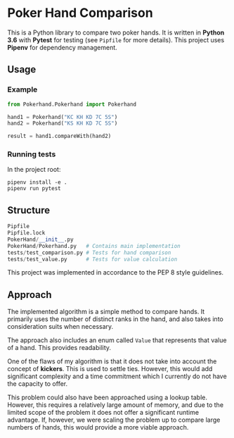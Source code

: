 # **Poker Hand Comparison**

This is a Python library to compare two poker hands. It is written in **Python 3.6** with **Pytest** for testing (see `Pipfile` for more details). This project uses **Pipenv** for dependency management.

## Usage

### Example

```python
from Pokerhand.Pokerhand import Pokerhand

hand1 = Pokerhand("KC KH KD 7C 5S")
hand2 = Pokerhand("KS KH KD 7C 5S")

result = hand1.compareWith(hand2)
```

### Running tests

In the project root:

```shell
pipenv install -e .
pipenv run pytest
```

## Structure

```python
Pipfile
Pipfile.lock
PokerHand/__init__.py
PokerHand/Pokerhand.py   # Contains main implementation
tests/test_comparison.py # Tests for hand comparison
tests/test_value.py      # Tests for value calculation
```

This project was implemented in accordance to the PEP 8 style guidelines.

## Approach

The implemented algorithm is a simple method to compare hands. It primarily uses the number of distinct ranks in the hand, and also takes into consideration suits when necessary.

The approach also includes an enum called `Value` that represents that value of a hand. This provides readability.

One of the flaws of my algorithm is that it does not take into account the concept of **kickers**. This is used to settle ties. However, this would add significant complexity and a time commitment which I currently do not have the capacity to offer.

This problem could also have been approached using a lookup table. However, this requires a relatively large amount of memory, and due to the limited scope of the problem it does not offer a significant runtime advantage. If, however, we were scaling the problem up to compare large numbers of hands, this would provide a more viable approach.
